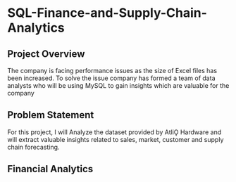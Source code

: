# SQL-Finance-and-Supply-Chain-Analytics

## Project Overview
The company is facing performance issues as the size of Excel files has been increased. To solve the issue company has formed a team of data analysts who will be using MySQL to gain insights which are valuable for the company

## Problem Statement
For this project, I will Analyze the dataset provided by AtliǪ Hardware and will extract valuable insights related to sales, market, customer and supply chain forecasting.

## Financial Analytics

